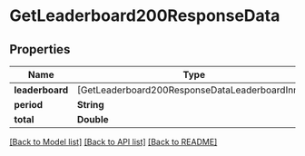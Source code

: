 # GetLeaderboard200ResponseData

## Properties
Name | Type | Description | Notes
------------ | ------------- | ------------- | -------------
**leaderboard** | [GetLeaderboard200ResponseDataLeaderboardInner] |  | [optional] 
**period** | **String** |  | [optional] 
**total** | **Double** |  | [optional] 

[[Back to Model list]](../README.md#documentation-for-models) [[Back to API list]](../README.md#documentation-for-api-endpoints) [[Back to README]](../README.md)



